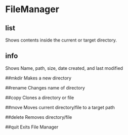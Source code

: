 # FileManager

## list
Shows contents inside the current or target directory.

## info
Shows Name, path, size, date created, and last modified

##mkdir
Makes a new directory

##rename
Changes name of directory

##copy
Clones a directory or file

##move
Moves current directory/file to a target path

##delete
Removes directory/file

##quit
Exits File Manager